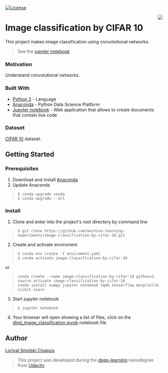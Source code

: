 [![License](http://img.shields.io/:license-mit-blue.svg?style=flat-square)](http://badges.mit-license.org)

[<img src="https://avatars1.githubusercontent.com/u/36938641?s=200&u=b2d470fe66acc157d8ca8cb3fb815dee47d4466d&v=4" align="right" />](https://github.com/machine-learning-experiments)

# Image classification by CIFAR 10

This project makes image classification using convolutional networks.

> See the [jupyter notebook](https://github.com/machine-learning-experiments/image-classification-by-cifar-10/blob/master/dlnd_image_classification.ipynb)

### Motivation

Understand convolutional networks.

### Built With

- [Python 3](https://www.python.org/download/releases/3.0/) - Language
- [Anaconda](https://www.anaconda.com/what-is-anaconda/) - Python Data Science Platform 
- [Jupyter notebook](http://jupyter.org/) - Web application that allows to create documents that contain live code

### Dataset

[CIFAR 10](https://www.cs.toronto.edu/~kriz/cifar.html) dataset.

## Getting Started

### Prerequisites
1. Download and install [Anaconda](https://www.anaconda.com/download/)
2. Update Anaconda
> ``` 
> $ conda upgrade conda 
> $ conda upgrade --all 
> ```

### Install

1. Clone and enter into the project's root directory by command line
> ``` 
> $ git clone https://github.com/machine-learning-experiments/image-classification-by-cifar-10.git
> ```
2. Create and activate enviroment
> ``` 
> $ conda env create -f enviroment.yaml 
> $ conda activate image-classification-by-cifar-10 
> ```
or
> ``` 
> conda create --name image-classification-by-cifar-10 python=3
> source activate image-classification-by-cifar-10
> conda install numpy jupyter notebook tqdm tensorflow matplotlib scikit-learn
> ```
3. Start jupyter notebook
> ``` 
> $ jupyter notebook 
> ```
4. Your browser will open showing a list of files, click on the  [dlnd_image_classification.ipynb](https://github.com/machine-learning-experiments/image-classification-by-cifar-10/blob/master/dlnd_image_classification.ipynb) notebook file

## Author

[Lorival Smolski Chapuis](https://github.com/lorival)
> This project was developed during the [deep-learning](https://br.udacity.com/course/deep-learning-nanodegree-foundation--nd101) nanodegree from [Udacity](https://br.udacity.com/) 
